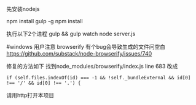 先安装nodejs

npm install gulp -g
npm install

执行以下2个进程
gulp && gulp watch
node server.js

#windows 用户注意 browserify 有个bug会导致生成的文件问空白
https://github.com/substack/node-browserify/issues/740

修复的方法如下
找到node_modules/browserify/index.js
line 683 改成 
```
if (self.files.indexOf(id) === -1 && !self._bundleExternal && id[0] !== '/' && id[0] !== '.') {
```


请用http打开本项目